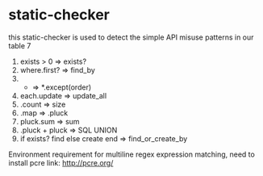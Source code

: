 # static-checker
this static-checker is used to detect the simple API misuse patterns in our table 7
1. exists > 0 => exists?
2. where.first? => find_by
3. * => *.except(order)
4. each.update => update_all
5. .count => size
6. .map => .pluck
7. pluck.sum => sum
8. .pluck + pluck => SQL UNION
9. if exists? find else create end => find_or_create_by

Environment requirement
for multiline regex expression matching, need to install pcre
link: http://pcre.org/
